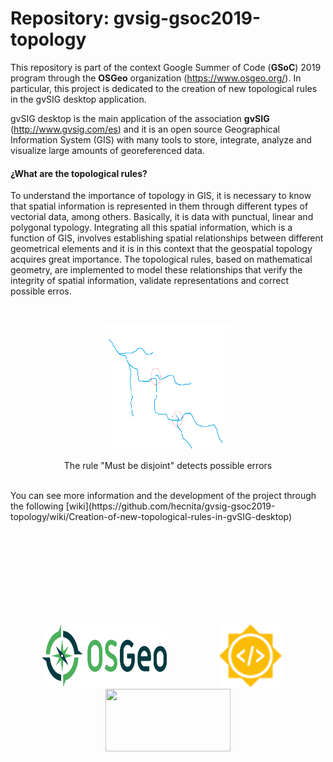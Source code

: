 # Repository: gvsig-gsoc2019-topology

This repository is part of the context Google Summer of Code (**GSoC**) 2019 program through the **OSGeo** organization (https://www.osgeo.org/). In particular, this project is dedicated to the creation of new topological rules in the gvSIG desktop application.

gvSIG desktop is the main application of the association **gvSIG** (http://www.gvsig.com/es) and it is an open source Geographical Information System (GIS) with many tools to store, integrate, analyze and visualize large amounts of georeferenced data.

#### ¿What are the topological rules?

To understand the importance of topology in GIS, it is necessary to know that spatial information is represented in them through different types of vectorial data, among others. Basically, it is data with punctual, linear and polygonal typology. Integrating all this spatial information, which is a function of GIS, involves establishing spatial relationships between different geometrical elements and it is in this context that the geospatial topology acquires great importance. The topological rules, based on mathematical geometry, are implemented to model these relationships that verify the integrity of spatial information, validate representations and correct possible erros.

<br>
<p align="center" >
  <img src="https://github.com/hecnita/gvsig-gsoc2019-topology/blob/master/logos/errores.png" width="200" height="200" name="errors" />
  <p align="center" >The rule "Must be disjoint" detects possible errors</p>
  
</p>

<br>
You can see more information and the development of the project through the following [wiki](https://github.com/hecnita/gvsig-gsoc2019-topology/wiki/Creation-of-new-topological-rules-in-gvSIG-desktop)


<br><br><br><br><br><br><br><br>
<p align="center">
  <img src="https://github.com/hecnita/gvsig-gsoc2019-topology/blob/master/logos/logo-osgeo.svg" width="200" height="100" hspace="30"/>
  <img src="https://github.com/hecnita/gvsig-gsoc2019-topology/blob/master/logos/summer-of-code-logo.svg" width="100" height="100"            hspace="50"/>
  <img src="http://www.gvsig.com/documents/10184/13596/gvSIG_asociacion.png/366d3e49-97af-45c4-a8b6-8a7da550db4f?t=1400586861221"              width="200" height="100" />
  
</p>
